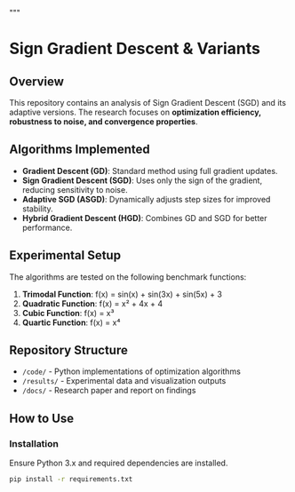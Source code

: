 """
# Sign Gradient Descent & Variants

## Overview
This repository contains an analysis of Sign Gradient Descent (SGD) and its adaptive versions.
The research focuses on **optimization efficiency, robustness to noise, and convergence properties**.

## Algorithms Implemented
- **Gradient Descent (GD)**: Standard method using full gradient updates.
- **Sign Gradient Descent (SGD)**: Uses only the sign of the gradient, reducing sensitivity to noise.
- **Adaptive SGD (ASGD)**: Dynamically adjusts step sizes for improved stability.
- **Hybrid Gradient Descent (HGD)**: Combines GD and SGD for better performance.

## Experimental Setup
The algorithms are tested on the following benchmark functions:
1. **Trimodal Function**: f(x) = sin(x) + sin(3x) + sin(5x) + 3
2. **Quadratic Function**: f(x) = x² + 4x + 4
3. **Cubic Function**: f(x) = x³
4. **Quartic Function**: f(x) = x⁴

## Repository Structure
- `/code/` - Python implementations of optimization algorithms
- `/results/` - Experimental data and visualization outputs
- `/docs/` - Research paper and report on findings

## How to Use
### Installation
Ensure Python 3.x and required dependencies are installed.

```bash
pip install -r requirements.txt
